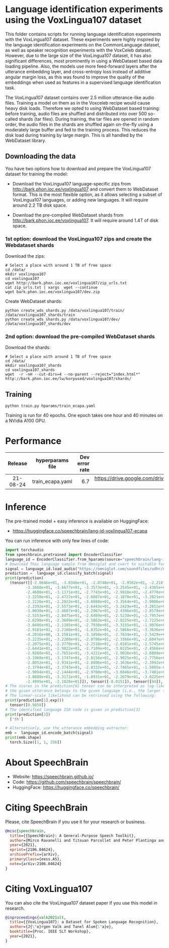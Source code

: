 # Language identification experiments using the VoxLingua107 dataset

This folder contains scripts for running language identification experiments with the VoxLingua107 dataset.
These experiments were highly inspired by the language identification experiments on the CommonLanguage dataset,
as well as speaker recognition experiments with the VoxCeleb dataset. However, due to the large size of
the VoxLingua107 dataset, it has also significant differences, most prominently in using a WebDataset
based data loading pipeline. Also, the models use more feed-forward layers after the utterance embedding layer,
and cross-entropy loss instead of additive angular margin loss, as this was found to improve the quality of
the embeddings when used as features in a supervised language identification task.

The VoxLingua107 dataset contains over 2.5 million utterance-like audio files. Training a model on them
as in the Voxceleb recipe would cause heavy disk loads. Therefore we opted to using WebDataset based training:
before training, audio files are shuffled and distributed into over 500 so-called shards (tar files). During training,
the tar files are opened in random order, the audio files in the shards are shuffled again on-the-fly using a moderately large buffer
and fed to the training process. This reduces the disk load during training by large margin. This is all
handled by the WebDataset library.

## Downloading the data

You have two options how to download and prepare the VoxLingua107 dataset for training the model:

  - Download the VoxLingua107 language-specific zips from http://bark.phon.ioc.ee/voxlingua107 and convert them
    to WebDataset format. This is the most flexible option, as it allows selecting a subset of VoxLingua107 languages,
    or adding new languages. It will require around 2.2 TB disk space.

  - Download the pre-compiled WebDataset shards from http://bark.phon.ioc.ee/voxlingua107. It will require around 1.4T of disk space.


### 1st option: download the VoxLingua107 zips and create the Webdataset shards

Download the zips:

```
# Select a place with around 1 TB of free space
cd /data/
mkdir voxlingua107
cd voxlingua107
wget http://bark.phon.ioc.ee/voxlingua107/zip_urls.txt
cat zip_urls.txt | xargs  wget --continue
wget bark.phon.ioc.ee/voxlingua107/dev.zip

```

Create WebDataset shards:

```
python create_wds_shards.py /data/voxlingua107/train/ /data/voxlingua107_shards/train
python create_wds_shards.py /data/voxlingua107/dev/ /data/voxlingua107_shards/dev
```

### 2nd option: download the pre-compiled WebDataset shards

Download the shards:

```
# Select a place with around 1 TB of free space
cd /data/
mkdir voxlingua107_shards
cd voxlingua107_shards
wget  -r -nH --cut-dirs=4 --no-parent --reject="index.html*" http://bark.phon.ioc.ee/lw/korpused/voxlingua107/shards/
```


## Training

```
python train.py hparams/train_ecapa.yaml
```

Training is run for 40 epochs. One epoch takes one hour and 40 minutes on a NVidia A100 GPU.


# Performance
| Release | hyperparams file | Dev error rate | Model link | GPUs |
|:-------------:|:---------------------------:| -----:| -----:| :-----------:|
| 21-08-24 | train_ecapa.yaml | 6.7 |https://drive.google.com/drive/folders/151QTW9oHVElLIkuzXjkuHpOCLNZF0Ufd?usp=sharing | 1xA100 40GB |



# Inference
The pre-trained model + easy inference is available on HuggingFace:
- https://huggingface.co/speechbrain/lang-id-voxlingua107-ecapa

You can run inference with only few lines of code:

```python
import torchaudio
from speechbrain.pretrained import EncoderClassifier
language_id = EncoderClassifier.from_hparams(source="speechbrain/lang-id-voxlingua107-ecapa", savedir="tmp")
# Download Thai language sample from Omniglot and cvert to suitable form
signal = language_id.load_audio("https://omniglot.com/soundfiles/udhr/udhr_th.mp3")
prediction =  language_id.classify_batch(signal)
print(prediction)
  (tensor([[-2.8646e+01, -3.0346e+01, -2.0748e+01, -2.9562e+01, -2.2187e+01,
         -3.2668e+01, -3.6677e+01, -3.3573e+01, -3.2545e+01, -2.4365e+01,
         -2.4688e+01, -3.1171e+01, -2.7743e+01, -2.9918e+01, -2.4770e+01,
         -3.2250e+01, -2.4727e+01, -2.6087e+01, -2.1870e+01, -3.2821e+01,
         -2.2128e+01, -2.2822e+01, -3.0888e+01, -3.3564e+01, -2.9906e+01,
         -2.2392e+01, -2.5573e+01, -2.6443e+01, -3.2429e+01, -3.2652e+01,
         -3.0030e+01, -2.4607e+01, -2.2967e+01, -2.4396e+01, -2.8578e+01,
         -2.5153e+01, -2.8475e+01, -2.6409e+01, -2.5230e+01, -2.7957e+01,
         -2.6298e+01, -2.3609e+01, -2.5863e+01, -2.8225e+01, -2.7225e+01,
         -3.0486e+01, -2.1185e+01, -2.7938e+01, -3.3155e+01, -1.9076e+01,
         -2.9181e+01, -2.2160e+01, -1.8352e+01, -2.5866e+01, -3.3636e+01,
         -4.2016e+00, -3.1581e+01, -3.1894e+01, -2.7834e+01, -2.5429e+01,
         -3.2235e+01, -3.2280e+01, -2.8786e+01, -2.3366e+01, -2.6047e+01,
         -2.2075e+01, -2.3770e+01, -2.2518e+01, -2.8101e+01, -2.5745e+01,
         -2.6441e+01, -2.9822e+01, -2.7109e+01, -3.0225e+01, -2.4566e+01,
         -2.9268e+01, -2.7651e+01, -3.4221e+01, -2.9026e+01, -2.6009e+01,
         -3.1968e+01, -3.1747e+01, -2.8156e+01, -2.9025e+01, -2.7756e+01,
         -2.8052e+01, -2.9341e+01, -2.8806e+01, -2.1636e+01, -2.3992e+01,
         -2.3794e+01, -3.3743e+01, -2.8332e+01, -2.7465e+01, -1.5085e-02,
         -2.9094e+01, -2.1444e+01, -2.9780e+01, -3.6046e+01, -3.7401e+01,
         -3.0888e+01, -3.3172e+01, -1.8931e+01, -2.2679e+01, -3.0225e+01,
         -2.4995e+01, -2.1028e+01]]), tensor([-0.0151]), tensor([94]), ['th'])
# The scores in the prediction[0] tensor can be interpreted as log-likelihoods that
# the given utterance belongs to the given language (i.e., the larger the better)
# The linear-scale likelihood can be retrieved using the following:
print(prediction[1].exp())
  tensor([0.9850])
# The identified language ISO code is given in prediction[3]
print(prediction[3])
  ['th']

# Alternatively, use the utterance embedding extractor:
emb =  language_id.encode_batch(signal)
print(emb.shape)
  torch.Size([1, 1, 256])
```


# **About SpeechBrain**
- Website: https://speechbrain.github.io/
- Code: https://github.com/speechbrain/speechbrain/
- HuggingFace: https://huggingface.co/speechbrain/


# **Citing SpeechBrain**
Please, cite SpeechBrain if you use it for your research or business.

```bibtex
@misc{speechbrain,
  title={{SpeechBrain}: A General-Purpose Speech Toolkit},
  author={Mirco Ravanelli and Titouan Parcollet and Peter Plantinga and Aku Rouhe and Samuele Cornell and Loren Lugosch and Cem Subakan and Nauman Dawalatabad and Abdelwahab Heba and Jianyuan Zhong and Ju-Chieh Chou and Sung-Lin Yeh and Szu-Wei Fu and Chien-Feng Liao and Elena Rastorgueva and François Grondin and William Aris and Hwidong Na and Yan Gao and Renato De Mori and Yoshua Bengio},
  year={2021},
  eprint={2106.04624},
  archivePrefix={arXiv},
  primaryClass={eess.AS},
  note={arXiv:2106.04624}
}
```

# **Citing VoxLingua107**
You can also cite the VoxLingua107 dataset paper if you use this model in research.

```bibtex
@inproceedings{valk2021slt,
  title={{VoxLingua107}: a Dataset for Spoken Language Recognition},
  author={J{\"o}rgen Valk and Tanel Alum{\"a}e},
  booktitle={Proc. IEEE SLT Workshop},
  year={2021},
}
```
